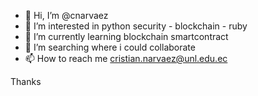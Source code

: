 - 👋 Hi, I’m @cnarvaez
- 👀 I’m interested in python security - blockchain - ruby
- 🌱 I’m currently learning blockchain smartcontract
- 💞️ I’m searching where i could collaborate 
- 📫 How to reach me cristian.narvaez@unl.edu.ec

<!---
cnarvaezguillen/cnarvaezguillen is a ✨ special ✨ repository because its `README.md` (this file) appears on your GitHub profile.
You can click the Preview link to take a look at your changes.
--->

Thanks

